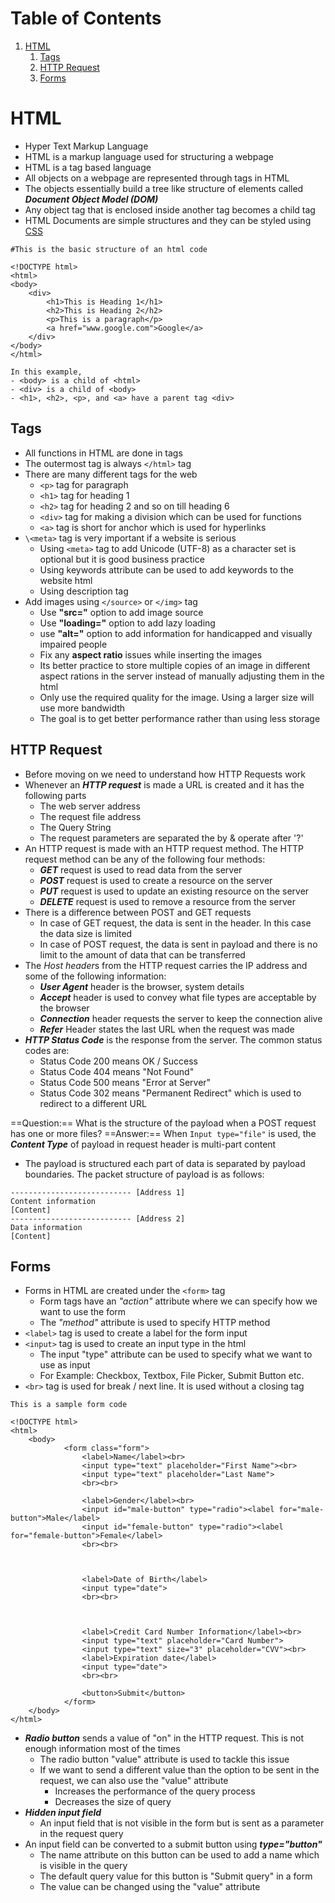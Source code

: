 # Table of Contents
1. [HTML](#HTML)
	1. [Tags](#Tags)
	2. [HTTP Request](<## HTTP Request>)
	3. [Forms](#Forms)
# HTML
- Hyper Text Markup Language
- HTML is a markup language used for structuring a webpage
- HTML is a tag based language
- All objects on a webpage are represented through tags in HTML
- The objects essentially build a tree like structure of elements called ***Document Object Model (DOM)***
- Any object tag that is enclosed inside another tag becomes a child tag
- HTML Documents are simple structures and they can be styled using [CSS](<Introduction to CSS>)

```
#This is the basic structure of an html code

<!DOCTYPE html>
<html>
<body>
    <div>
        <h1>This is Heading 1</h1>
        <h2>This is Heading 2</h2>
        <p>This is a paragraph</p>
        <a href="www.google.com">Google</a>
    </div>
</body>
</html>

In this example,
- <body> is a child of <html>
- <div> is a child of <body>
- <h1>, <h2>, <p>, and <a> have a parent tag <div>
```
## Tags
- All functions in HTML are done in tags
- The outermost tag is always ``</html>`` tag
- There are many different tags for the web
	- ``<p>`` tag for paragraph
	- ``<h1>`` tag for heading 1
	- ``<h2>`` tag for heading 2 and so on till heading 6
	- ``<div>`` tag for making a division which can be used for functions
	- ``<a>`` tag is short for anchor which is used for hyperlinks
- ``\<meta>`` tag is very important if a website is serious
	- Using ``<meta>`` tag to add Unicode (UTF-8) as a character set is optional but it is good business practice
	- Using keywords attribute can be used to add keywords to the website html
	- Using description tag
- Add images using ``</source>`` or ``</img>`` tag
	- Use **"src="** option to add image source
	- Use **"loading="** option to add lazy loading
	- use **"alt="** option to add information for handicapped and visually impaired people
	- Fix any **aspect ratio** issues while inserting the images
	- Its better practice to store multiple copies of an image in different aspect rations in the server instead of manually adjusting them in the html
	- Only use the required quality for the image. Using a larger size will use more bandwidth
	- The goal is to get better performance rather than using less storage
## HTTP Request
- Before moving on we need to understand how HTTP Requests work
- Whenever an ***HTTP request*** is made a URL is created and it has the following parts
	- The web server address
	- The request file address
	- The Query String
	- The request parameters are separated the by & operate after '?'
- An HTTP request is made with an HTTP request method. The HTTP request method can be any of the following four methods:
	- ***GET*** request is used to read data from the server
	- ***POST*** request is used to create a resource on the server
	- ***PUT*** request is used to update an existing resource on the server
	- ***DELETE*** request is used to remove a resource from the server
- There is a difference between POST and GET requests
	- In case of GET request, the data is sent in the header. In this case the data size is limited
	- In case of POST request, the data is sent in payload and there is no limit to the amount of data that can be transferred
- The *Host header*s from the HTTP request carries the IP address and some of the following information:
	- ***User Agent*** header is the browser, system details
	- ***Accept*** header is used to convey what file types are acceptable by the browser
	- ***Connection*** header requests the server to keep the connection alive
	- ***Refer*** Header states the last URL when the request was made
- ***HTTP Status Code*** is the response from the server. The common status codes are:
	- Status Code 200 means OK / Success
	- Status Code 404 means "Not Found"
	- Status Code 500 means "Error at Server"
	- Status Code 302 means "Permanent Redirect" which is used to redirect to a different URL

==Question:== What is the structure of the payload when a POST request has one or more files?
==Answer:== When ``Input type="file"`` is used, the ***Content Type*** of payload in request header is multi-part content
- The payload is structured each part of data is separated by payload boundaries. The packet structure of payload is as follows:
```
--------------------------- [Address 1]
Content information
[Content]
--------------------------- [Address 2]
Data information
[Content]
```
## Forms
- Forms in HTML are created under the ``<form>`` tag
	- Form tags have an *"action"* attribute where we can specify how we want to use the form
	- The *"method"* attribute is used to specify HTTP method
- ``<label>`` tag is used to create a label for the form input
- ``<input>`` tag is used to create an input type in the html
	- The input "type" attribute can be used to specify what we want to use as input
	- For Example: Checkbox, Textbox, File Picker, Submit Button etc.
- ``<br>`` tag is used for break / next line. It is used without a closing tag

```
This is a sample form code

<!DOCTYPE html>
<html>
	<body>
	        <form class="form">
	            <label>Name</label><br>
	            <input type="text" placeholder="First Name"><br>
	            <input type="text" placeholder="Last Name">
	            <br><br>
	
	            <label>Gender</label><br>
	            <input id="male-button" type="radio"><label for="male-button">Male</label>
	            <input id="female-button" type="radio"><label for="female-button">Female</label>
	            <br><br>
	
	  
	
	            <label>Date of Birth</label>
	            <input type="date">
	            <br><br>
	
	  
	
	            <label>Credit Card Number Information</label><br>
	            <input type="text" placeholder="Card Number">
	            <input type="text" size="3" placeholder="CVV"><br>
	            <label>Expiration date</label>
	            <input type="date">
	            <br><br>
	
	            <button>Submit</button>
	        </form>
	</body>
</html>
```

- ***Radio button*** sends a value of "on" in the HTTP request. This is not enough information most of the times
	- The radio button "value" attribute is used to tackle this issue
	- If we want to send a different value than the option to be sent in the request, we can also use the "value" attribute
		- Increases the performance of the query process
		- Decreases the size of query
- ***Hidden input field***
	- An input field that is not visible in the form but is sent as a parameter in the request query
- An input field can be converted to a submit button using ***type="button"***
	- The name attribute on this button can be used to add a name which is visible in the query
	- The default query value for this button is "Submit query" in a form
	- The value can be changed using the "value" attribute
